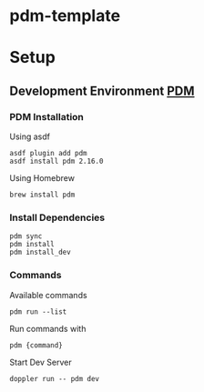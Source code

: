 # pdm-template


# Setup

## Development Environment [PDM](https://pdm-project.org)


### PDM Installation
Using asdf
```
asdf plugin add pdm
asdf install pdm 2.16.0
```

Using Homebrew
```
brew install pdm
```


### Install Dependencies
```
pdm sync
pdm install
pdm install_dev
```



### Commands
Available commands
```
pdm run --list
```

Run commands with 
```
pdm {command}
```

Start Dev Server

```
doppler run -- pdm dev
```